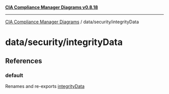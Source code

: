 [**CIA Compliance Manager Diagrams v0.8.18**](../../../README.md)

***

[CIA Compliance Manager Diagrams](../../../modules.md) / data/security/integrityData

# data/security/integrityData

## References

### default

Renames and re-exports [integrityData](../variables/integrityData.md)

